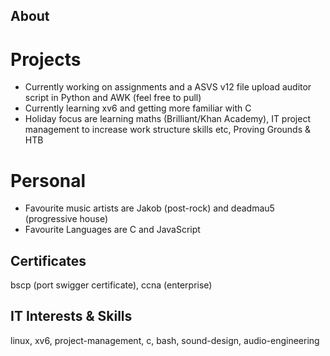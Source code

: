 ## About

# Projects
- Currently working on assignments and a ASVS v12 file upload auditor script in Python and AWK (feel free to pull)
- Currently learning xv6 and getting more familiar with C
- Holiday focus are learning maths (Brilliant/Khan Academy), IT project management to increase work structure skills etc, Proving Grounds & HTB

# Personal
- Favourite music artists are Jakob (post-rock) and deadmau5 (progressive house)
- Favourite Languages are C and JavaScript

## Certificates

bscp (port swigger certificate), ccna (enterprise)

## IT Interests & Skills

linux, xv6, project-management, c, bash, sound-design, audio-engineering
